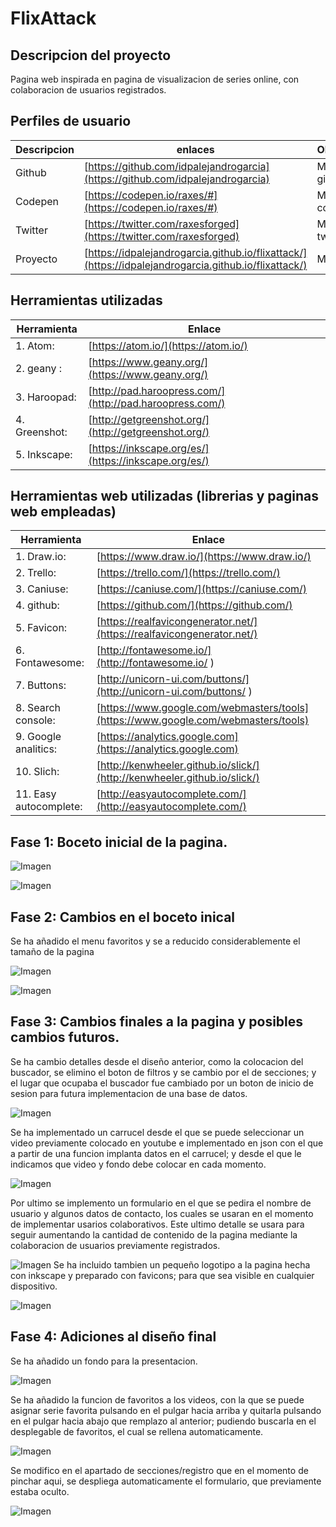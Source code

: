 # FlixAttack

## Descripcion del proyecto



Pagina web inspirada en pagina de visualizacion de series online, con colaboracion de usuarios registrados.



## Perfiles de usuario



| Descripcion | enlaces | Observaciones |
|--------|--------|--------|
|     Github   |   [https://github.com/idpalejandrogarcia](https://github.com/idpalejandrogarcia)     |    Mi perfil de github    |
|     Codepen   |    [https://codepen.io/raxes/#](https://codepen.io/raxes/#)    |     Mi perfil de codepen   |
|    Twitter    |     [https://twitter.com/raxesforged](https://twitter.com/raxesforged)   |    Mi cuenta de twitter    |
|     Proyecto   |    [https://idpalejandrogarcia.github.io/flixattack/](https://idpalejandrogarcia.github.io/flixattack/)    |   Mi proyecto     |


## Herramientas utilizadas

| Herramienta | Enlace |
|--------|--------|
|    1. Atom:    |    [https://atom.io/](https://atom.io/)    |
|    2. geany :    |    [https://www.geany.org/](https://www.geany.org/)    |
|    3. Haroopad:    |    [http://pad.haroopress.com/](http://pad.haroopress.com/)    |
|     4. Greenshot:   |    [http://getgreenshot.org/](http://getgreenshot.org/)    |
|    5. Inkscape:    |    [https://inkscape.org/es/](https://inkscape.org/es/)     |


## Herramientas web utilizadas (librerias y paginas web empleadas)

| Herramienta | Enlace |
|--------|--------|
|    1. Draw.io:    |    [https://www.draw.io/](https://www.draw.io/)    |
|    2. Trello:    |    [https://trello.com/](https://trello.com/)    |
|    3. Caniuse:    |    [https://caniuse.com/](https://caniuse.com/)    |
|    4. github:    |    [https://github.com/](https://github.com/)    |
|    5. Favicon:    |    [https://realfavicongenerator.net/](https://realfavicongenerator.net/)    |
|    6. Fontawesome:    |    [http://fontawesome.io/](http://fontawesome.io/ )    |
|    7. Buttons:    |     [http://unicorn-ui.com/buttons/](http://unicorn-ui.com/buttons/ )   |
|    8. Search console:    |   [https://www.google.com/webmasters/tools](https://www.google.com/webmasters/tools)|
|    9. Google analitics:    |    [https://analytics.google.com](https://analytics.google.com)    |
|    10. Slich:    |    [http://kenwheeler.github.io/slick/](http://kenwheeler.github.io/slick/)    |
|    11. Easy autocomplete:    |    [http://easyautocomplete.com/](http://easyautocomplete.com/)    |

## Fase 1: Boceto inicial de la pagina.



![Imagen](https://idpalejandrogarcia.github.io/flixattack/img/boceto.png)



![Imagen](https://idpalejandrogarcia.github.io/flixattack/img/boceto2.png)



## Fase 2: Cambios en el boceto inical

 Se ha añadido el menu favoritos y se a reducido considerablemente el tamaño de la pagina

![Imagen](https://idpalejandrogarcia.github.io/flixattack/img/boceto1.2.png)

![Imagen](https://idpalejandrogarcia.github.io/flixattack/img/boceto2.2.png)

## Fase 3: Cambios finales a la pagina y posibles cambios futuros.

 Se ha cambio detalles desde el diseño anterior, como la colocacion del buscador, se elimino el boton de filtros y se cambio por el de secciones; y el lugar que ocupaba el buscador fue cambiado por un boton de inicio de sesion para futura implementacion de una base de datos.

![Imagen](https://idpalejandrogarcia.github.io/flixattack/img/Flixattack-par_alta.png)

 Se ha implementado un carrucel desde el que se puede seleccionar un video previamente colocado en youtube e implementado en json con el que a partir de una funcion implanta datos en el carrucel; y desde el que le indicamos que video y fondo debe colocar en cada momento.

![Imagen](https://idpalejandrogarcia.github.io/flixattack/img/Flixattack-medio.png)

  Por ultimo se implemento un formulario en el que se pedira el nombre de usuario y algunos datos de contacto, los cuales se usaran en el momento de implementar  usarios colaborativos. Este ultimo detalle se usara para seguir aumentando la cantidad de contenido de la pagina mediante la colaboracion de usuarios previamente registrados.

![Imagen](https://idpalejandrogarcia.github.io/flixattack/img/Flixattack-fin.png)
  Se ha incluido tambien un pequeño logotipo a la pagina hecha con inkscape y preparado con favicons; para que sea visible en cualquier dispositivo.

![Imagen](https://idpalejandrogarcia.github.io/flixattack/favicons/android-chrome-144x144.png)

## Fase 4: Adiciones al diseño final

 Se ha añadido un fondo para la presentacion.
 
 ![Imagen](https://idpalejandrogarcia.github.io/flixattack/img/fondopre.png)
 
  Se ha añadido la funcion de favoritos a los videos, con la que se puede asignar serie favorita pulsando en el pulgar hacia arriba y quitarla pulsando en el pulgar hacia abajo que remplazo al anterior; pudiendo buscarla en el desplegable de favoritos, el cual se rellena automaticamente.
 
 ![Imagen](https://idpalejandrogarcia.github.io/flixattack/img/mejorabotones.png)
 
  Se modifico en el apartado de secciones/registro que en el momento de pinchar aqui, se despliega automaticamente el formulario, que previamente estaba oculto.
 
 ![Imagen](https://idpalejandrogarcia.github.io/flixattack/img/registro.png)